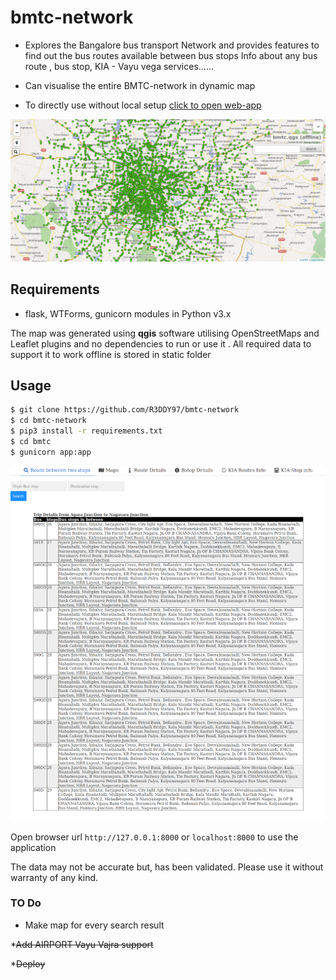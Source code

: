 # bmtc-network
- Explores the Bangalore bus transport Network and provides features 
to find out the bus routes  available between  bus stops
Info about any bus route , bus stop, KIA - Vayu vega services......

- Can visualise the entire BMTC-network in dynamic map 

- To directly use without local setup  [click to open web-app](https://bmtc-network.herokuapp.com/)



![BMTC-Netowork Map](https://raw.githubusercontent.com/R3DDY97/bmtc-network/master/pics/Screenshot-2018-5-23_bmtc_qgs.png)


## Requirements

- flask, WTForms, gunicorn modules in Python v3.x


The map was generated using **qgis** software utilising OpenStreetMaps and Leaflet plugins
and no dependencies to run or use it . All required data to support it to work offline is stored in static folder

## Usage


```bash
$ git clone https://github.com/R3DDY97/bmtc-network
$ cd bmtc-network
$ pip3 install -r requirements.txt
$ cd bmtc
$ gunicorn app:app 

```
![BMTC-Search Result](https://raw.githubusercontent.com/R3DDY97/bmtc-network/master/pics/Screenshot-2018-5-23_SvAeYnMkAy.png)


Open browser url `http://127.0.0.1:8000` or `localhost:8000` to use the  application 


The data may not be accurate but, has been validated. Please use it without warranty of any kind.

### TO Do
* Make map for every search result

*~~Add AIRPORT Vayu Vajra support~~

*~~Deploy~~



